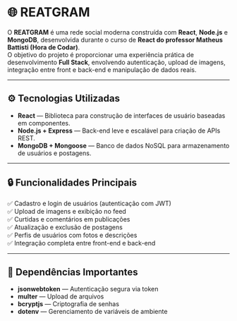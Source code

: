 # 🌐 REATGRAM  

O **REATGRAM** é uma rede social moderna construída com **React**, **Node.js** e **MongoDB**, desenvolvida durante o curso de **React do professor Matheus Battisti (Hora de Codar)**.  
O objetivo do projeto é proporcionar uma experiência prática de desenvolvimento **Full Stack**, envolvendo autenticação, upload de imagens, integração entre front e back-end e manipulação de dados reais.  

---

## ⚙️ Tecnologias Utilizadas  

- **React** — Biblioteca para construção de interfaces de usuário baseadas em componentes.  
- **Node.js + Express** — Back-end leve e escalável para criação de APIs REST.  
- **MongoDB + Mongoose** — Banco de dados NoSQL para armazenamento de usuários e postagens.  

---

## 🔒 Funcionalidades Principais  

✅ Cadastro e login de usuários (autenticação com JWT)  
✅ Upload de imagens e exibição no feed  
✅ Curtidas e comentários em publicações  
✅ Atualização e exclusão de postagens  
✅ Perfis de usuários com fotos e descrições  
✅ Integração completa entre front-end e back-end  

---

## 🧰 Dependências Importantes  

- **jsonwebtoken** — Autenticação segura via token  
- **multer** — Upload de arquivos  
- **bcryptjs** — Criptografia de senhas  
- **dotenv** — Gerenciamento de variáveis de ambiente  


